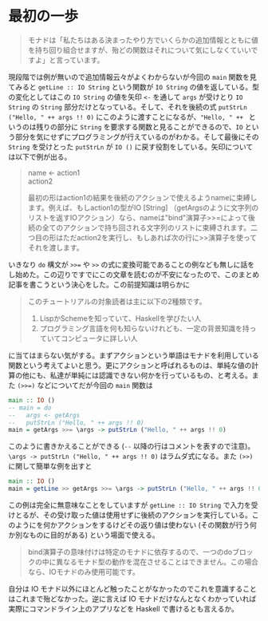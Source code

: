 # 最初の一歩

> モナドは「私たちはある決まったやり方でいくらかの追加情報とともに値を持ち回り組合せますが、殆どの関数はそれについて気にしなくていいですよ」と言っています。

現段階では例が無いので追加情報云々がよくわからないが今回の `main` 関数を見てみると `getLine :: IO String` という関数が `IO String` の値を返している。型の変化としてはこの `IO String` の値を矢印 `<-` を通して `args` が受けとり `IO String` の `String` 部分だけとなっている。そして、それを後続の式 `putStrLn ("Hello, " ++ args !! 0)` にこのように渡すことになるが、`"Hello, " ++ ` というのは残りの部分に `String` を要求する関数と見ることができるので、`IO` という部分を気にせずにプログラミングが行えているのがわかる。そして最後にその `String` を受けとった `putStrLn` が `IO ()` に戻す役割をしている。矢印については以下で例が出る。

> name <- action1  
> action2  
>
> 最初の形はaction1の結果を後続のアクションで使えるようnameに束縛します。例えば、もしaction1の型がIO [String] （getArgsのように文字列のリストを返すIOアクション）なら、nameは"bind"演算子>>=によって後続の全てのアクションで持ち回される文字列のリストに束縛されます。二つ目の形はただaction2を実行し、もしあれば次の行に>>演算子を使ってそれを渡します。

いきなり `do` 構文が `>>=` や `>>` の式に変換可能であることの例なども無しに話をし始めた。この辺りですでにこの文章を読むのが不安になったので、このまとめ記事を書こうという決心をした。この前提知識は明らかに

> このチュートリアルの対象読者は主に以下の2種類です。
>   1. LispかSchemeを知っていて、Haskellを学びたい人
>   2. プログラミング言語を何も知らないけれども、一定の背景知識を持っていてコンピュータに詳しい人

に当てはまらない気がする。まずアクションという単語はモナドを利用している関数という考えてよいと思う。更にアクションと呼ばれるものは、単純な値の計算の他にも、私達が単純には認識できない何かを行っているもの、と考える。また `(>>=)` などについてだが今回の `main` 関数は

```haskell
main :: IO ()
-- main = do
--   args <- getArgs
--   putStrLn ("Hello, " ++ args !! 0)
main = getArgs >>= \args -> putStrLn ("Hello, " ++ args !! 0)
```

このように書きかえることができる (`--` 以降の行はコメントを表すので注意)。 `\args -> putStrLn ("Hello, " ++ args !! 0)` はラムダ式になる。また `(>>)` に関して簡単な例を出すと

```haskell
main :: IO ()
main = getLine >> getArgs >>= \args -> putStrLn ("Hello, " ++ args !! 0)
```

この例は完全に無意味なことをしていますが `getLine :: IO String` で入力を受けとるが、その受け取った値は使用せずに後続のアクションを実行している。このようにを何かアクションをするけどその返り値は使わない (その関数が行う何か別なものに目的がある) という場面で使える。

> bind演算子の意味付けは特定のモナドに依存するので、一つのdoブロックの中に異なるモナド型の動作を混在させることはできません。この場合なら、IOモナドのみ使用可能です。

自分は IO モナド以外にほとんど触ったことがなかったのでこれを意識することはこれまで殆どなかった。逆に言えば IO モナドだけなんとなくわかっていれば実際にコマンドライン上のアプリなどを Haskell で書けるとも言えるか。
